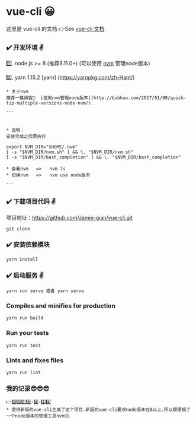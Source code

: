 # vue-cli 😀

这里是 vue-cli 的文档 👉See [vue-cli 文档](https://cli.vuejs.org/zh/).


### ✔️ 开发环境 ✌️

1️⃣. node.js >= 8 (推荐8.11.0+) (可以使用 [nvm](https://github.com/creationix/nvm) 管理node版本)

2️⃣. yarn 1.15.2 [yarn] (https://yarnpkg.com/zh-Hant/)
    
    
    
    
    
    
    
    * 关于nvm
    推荐一篇博客🤗  [使用nvm管理node版本](http://bubkoo.com/2017/01/08/quick-tip-multiple-versions-node-nvm/).

    ```
    

    * 说明：
    安装完成之后需执行

    export NVM_DIR="$HOME/.nvm"
    [ -s "$NVM_DIR/nvm.sh" ] && \. "$NVM_DIR/nvm.sh"
    [ -s "$NVM_DIR/bash_completion" ] && \. "$NVM_DIR/bash_completion"

    * 查看nvm   =>   nvm ls
    * 切换nvm   =>   nvm use node版本

    ```
### ✔️ 下载项目代码 ✌️

项目地址：https://github.com/Jamie-qian/vue-cli.git
```
git clone 
```
    
### ✔️ 安装依赖模块
```
yarn install
```

### ✔️ 启动服务 ✌️
```
yarn run serve 或者 yarn serve
```

### Compiles and minifies for production
```
yarn run build
```

### Run your tests
```
yarn run test
```

### Lints and fixes files
```
yarn run lint
```

### 我的记录😎😎😎
```
👉2️⃣0️⃣1️⃣9️⃣-4️⃣-2️⃣4️⃣
* 使用新版的vue-cli生成了这个项目.新版的vue-cli要求node版本在8以上.所以顺便搞了一个node版本的管理工具nvm😏.
```



